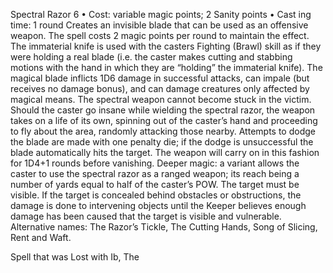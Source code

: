 Spectral Razor 6
• Cost:  variable magic points; 2 Sanity points
•
 Cast
ing time: 1 round
Creates an invisible blade that can be used as an offensive 
weapon. The spell costs 2 magic points per round to 
maintain the effect. The immaterial knife is used with the 
casters Fighting (Brawl) skill as if they were holding a real 
blade (i.e. the caster makes cutting and stabbing motions 
with the hand in which they are “holding” the immaterial 
knife). The magical blade inflicts 1D6 damage in successful 
attacks, can impale (but receives no damage bonus), and 
can damage creatures only affected by magical means. The 
spectral weapon cannot become stuck in the victim. 
Should the caster go insane while wielding the spectral 
razor, the weapon takes on a life of its own, spinning out 
of the caster’s hand and proceeding to fly about the area, 
randomly attacking those nearby. Attempts to dodge 
the blade are made with one penalty die; if the dodge is 
unsuccessful the blade automatically hits the target. The 
weapon will carry on in this fashion for 1D4+1 rounds 
before vanishing.
Deeper magic: a variant allows the caster to use the 
spectral razor as a ranged weapon; its reach being a number 
of yards equal to half of the caster’s POW. The target must 
be visible. If the target is concealed behind obstacles or obstructions, the damage is done to intervening objects 
until the Keeper believes enough damage has been caused 
that the target is visible and vulnerable. 
Alternative names: The Razor’s Tickle, The Cutting Hands, 
Song of Slicing, Rent and Waft.

Spell that was Lost with Ib, The 
